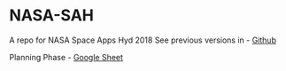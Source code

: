 # NASA-SAH
A repo for NASA Space Apps Hyd 2018
See previous versions in - [Github](https://github.com/Curious-Nikhil/Solar-System-Simulator)

Planning Phase - [Google Sheet](https://docs.google.com/spreadsheets/d/1av-bUT3FLM5menIkNrlxAoaPaswDDt9Zhsl84nCwqQ8/edit#gid=0)

